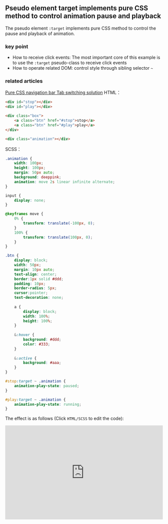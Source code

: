 ## Pseudo element target implements pure CSS method to control animation pause and playback

The pseudo element `:target` implements pure CSS method to control the pause and playback of animation.

### key point

+ How to receive click events: The most important core of this example is to use the `:target` pseudo-class to receive click events
+ How to operate related DOM: control style through sibling selector `~`

### related articles

[Pure CSS navigation bar Tab switching solution](http://www.cnblogs.com/coco1s/p/5955631.html)
HTML：

```html
<div id="stop"></div>
<div id="play"></div>

<div class="box">
    <a class="btn" href="#stop">stop</a>
    <a class="btn" href="#play">play</a>
</div>

<div class="animation"></div>
```

SCSS：
```scss
.animation {
    width: 100px;
    height: 100px;
    margin: 50px auto;
    background: deeppink;
    animation: move 2s linear infinite alternate;
}

input {
    display: none;
}

@keyframes move {
    0% {
        transform: translate(-100px, 0);
    }
    100% {
        transform: translate(100px, 0);
    }
}

.btn {
    display: block;
    width: 50px;
    margin: 10px auto;
    text-align: center;
    border:1px solid #ddd;
    padding: 10px;
    border-radius: 5px;
    cursor:pointer;
    text-decoration: none;
    
    a {
        display: block;
        width: 100%;
        height: 100%;
    }
    
    &:hover {
        background: #ddd;
        color: #333;
    }
    
    &:active {
        background: #aaa;
    }
}

#stop:target ~ .animation {
    animation-play-state: paused;
}

#play:target ~ .animation {
    animation-play-state: running;
}
```
The effect is as follows (Click `HTML/SCSS` to edit the code):

<iframe height="300" style="width: 100%;" scrolling="no" title="pesudo-animation-control-target" src="https://codepen.io/dvha/embed/ZEVMOVN?default-tab=html%2Cresult" frameborder="no" loading="lazy" allowtransparency="true" allowfullscreen="true">
  See the Pen <a href="https://codepen.io/dvha/pen/ZEVMOVN">
  pesudo-animation-control-target</a> by HaDV (<a href="https://codepen.io/dvha">@dvha</a>)
  on <a href="https://codepen.io">CodePen</a>.
</iframe>